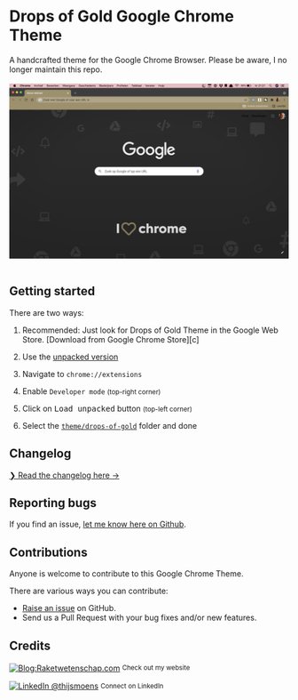 # Drops of Gold Google Chrome Theme

A handcrafted theme for the Google Chrome Browser. Please be aware, I no longer maintain this repo.
<br><br>
<img align="center" src="images/drops-of-gold.png" alt="Drops of Gold color Theme for Google Chrome" /><br />
<br>

## Getting started

There are two ways:

1. Recommended:
   Just look for Drops of Gold Theme in the Google Web Store. [Download from Google Chrome Store][c]

2. Use the [unpacked version](./theme/drops-of-gold)
3. Navigate to `chrome://extensions`
4. Enable `Developer mode` <small>(top-right corner)</small>
5. Click on <kbd>Load unpacked</kbd> button <small>(top-left corner)</small>
6. Select the [`theme/drops-of-gold`](./theme/drops-of-gold) folder and done


## Changelog

[❯ Read the changelog here →](changelog.md)


## Reporting bugs

If you find an issue, [let me know here on Github](https://github.com/thijswillemmoens/drops-of-gold-google-chrome/issues/new).


## Contributions

Anyone is welcome to contribute to this Google Chrome Theme.

There are various ways you can contribute:

-   [Raise an issue](https://github.com/thijswillemmoens/drops-of-gold-google-chrome/issues) on GitHub.
-   Send us a Pull Request with your bug fixes and/or new features.

## Credits

<div align="left">
    <p><a href="https://raketwetenschap.com/"><img alt="Blog:Raketwetenschap.com" align="center" src="https://img.shields.io/badge/-Raketwetenschap.com-gray.svg?colorA=a08f68&colorB=a08f68&style=for-the-badge" /></a>&nbsp;<small>Check out my website</small></p>
    <p><a href="https://www.linkedin.com/in/thijsmoens/"><img alt="LinkedIn @thijsmoens" align="center" src="https://img.shields.io/badge/LINKEDIN-gray.svg?colorA=2d2d2d&colorB=2d2d2d&style=for-the-badge" /></a>&nbsp;<small>Connect on LinkedIn</small></p>
</div>
